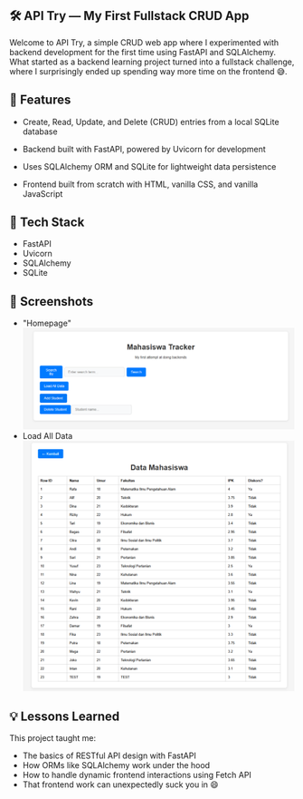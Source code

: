 ## 🛠️ API Try — My First Fullstack CRUD App
Welcome to API Try, a simple CRUD web app where I experimented with backend development for the first time using FastAPI and SQLAlchemy. What started as a backend learning project turned into a fullstack challenge, where I surprisingly ended up spending way more time on the frontend 😅.

## 🚀 Features
- Create, Read, Update, and Delete (CRUD) entries from a local SQLite database

- Backend built with FastAPI, powered by Uvicorn for development

- Uses SQLAlchemy ORM and SQLite for lightweight data persistence

- Frontend built from scratch with HTML, vanilla CSS, and vanilla JavaScript

## 🧰 Tech Stack
- FastAPI
- Uvicorn
- SQLAlchemy
- SQLite

## 📸 Screenshots
- "Homepage"
![Frontpage](preview1.png)
- Load All Data
![Load All](preview2.png)

## 💡 Lessons Learned
This project taught me:
- The basics of RESTful API design with FastAPI
- How ORMs like SQLAlchemy work under the hood
- How to handle dynamic frontend interactions using Fetch API
- That frontend work can unexpectedly suck you in 😄